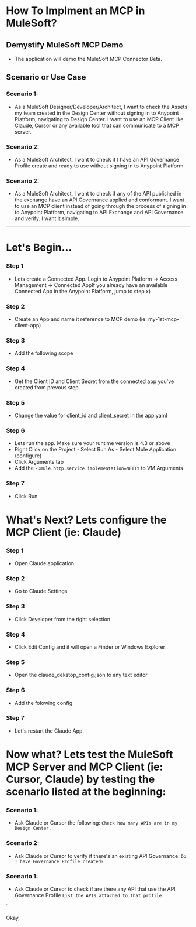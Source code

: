# How To Implment an MCP in MuleSoft?
## Demystify MuleSoft MCP Demo
- The application will demo the MuleSoft MCP Connector Beta.
## Scenario or Use Case
### Scenario 1:
- As a MuleSoft Designer/Developer/Architect, I want to check the Assets my team created in the Design Center without signing in to Anypoint Platform, navigating to Design Center. I want to use an MCP Client like Claude, Cursor or any available tool that can communicate to a MCP server.
### Scenario 2:
- As a MuleSoft Architect, I want to check if I have an API Governance Profile create and ready to use without signing in to Anypoint Platform.
### Scenario 2:
- As a MuleSoft Architect, I want to check if any of the API published in the exchange have an API Governance applied and conformant. I want to use an MCP client instead of going through the process of signing in to Anypoint Platform, navigating to API Exchange and API Governance and verify. I want it simple.
----
# Let's Begin...
### Step 1
- Lets create a Connected App. Login to Anypoint Platform -> Access Management -> Connected AppIf you already have an available Connected App in the Anypoint Platform, jump to step x)
### Step 2
- Create an App and name it reference to MCP demo (ie: my-1st-mcp-client-app)
### Step 3
- Add the following scope
### Step 4
- Get the Client ID and Client Secret from the connected app you've created from prevous step.      
### Step 5
- Change the value for client_id and client_secret in the app.yaml
### Step 6
- Lets run the app. Make sure your runtime version is 4.3 or above
- Right Click on the Project - Select Run As - Select Mule Application (configure)
- Click Arguments tab
- Add the `-Dmule.http.service.implementation=NETTY` to VM Arguments
### Step 7
- Click Run

# What's Next? Lets configure the MCP Client (ie: Claude)
### Step 1
- Open Claude application
### Step 2
- Go to Claude Settings
### Step 3
- Click Developer from the right selection
### Step 4
- Click Edit Config and it will open a Finder or Windows Explorer
### Step 5
- Open the claude_dekstop_config.json to any text editor
### Step 6
- Add the folowing config
### Step 7
- Let's restart the Claude App.

# Now what? Lets test the MuleSoft MCP Server and MCP Client (ie: Cursor, Claude) by testing the scenario listed at the beginning:
### Scenario 1:
- Ask Claude or Cursor the following:
`Check how many APIs are in my Design Center.`
### Scenario 2:
- Ask Claude or Cursor to verify if there's an existing API Governance:
`Do I have Governance Profile created?`
### Scenario 1:
- Ask Claude or Cursor to check if are there any API that use the API Governance Profile
`List the APIs attached to that profile.`

`  
  

Okay, 
